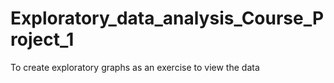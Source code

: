 # Exploratory_data_analysis_Course_Project_1
To create exploratory graphs as an exercise to view the data
